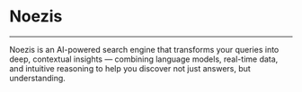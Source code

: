 # Noezis

---

Noezis is an AI-powered search engine that transforms your queries into deep, contextual insights — combining language models, real-time data, and intuitive reasoning to help you discover not just answers, but understanding.
